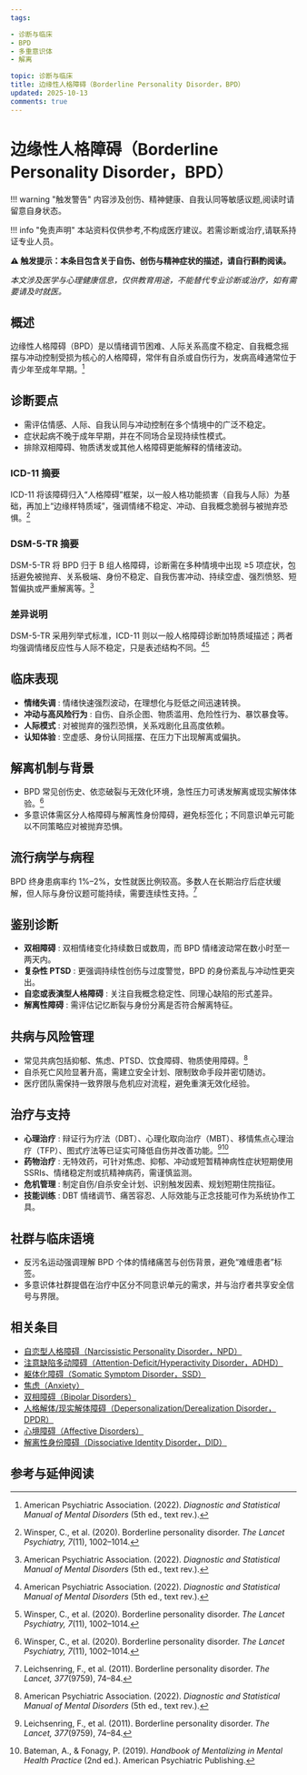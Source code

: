 ```yaml
---
tags:

- 诊断与临床
- BPD
- 多重意识体
- 解离

topic: 诊断与临床
title: 边缘性人格障碍（Borderline Personality Disorder，BPD）
updated: 2025-10-13
comments: true
---
```


# 边缘性人格障碍（Borderline Personality Disorder，BPD）

!!! warning "触发警告"
    内容涉及创伤、精神健康、自我认同等敏感议题,阅读时请留意自身状态。

!!! info "免责声明"
    本站资料仅供参考,不构成医疗建议。若需诊断或治疗,请联系持证专业人员。

**⚠ 触发提示：本条目包含关于自伤、创伤与精神症状的描述，请自行斟酌阅读。**

_本文涉及医学与心理健康信息，仅供教育用途，不能替代专业诊断或治疗，如有需要请及时就医。_

## 概述

边缘性人格障碍（BPD）是以情绪调节困难、人际关系高度不稳定、自我概念摇摆与冲动控制受损为核心的人格障碍，常伴有自杀或自伤行为，发病高峰通常位于青少年至成年早期。[^apa]

## 诊断要点

- 需评估情感、人际、自我认同与冲动控制在多个情境中的广泛不稳定。
- 症状起病不晚于成年早期，并在不同场合呈现持续性模式。
- 排除双相障碍、物质诱发或其他人格障碍更能解释的情绪波动。

### ICD-11 摘要

ICD-11 将该障碍归入“人格障碍”框架，以一般人格功能损害（自我与人际）为基础，再加上“边缘样特质域”，强调情绪不稳定、冲动、自我概念脆弱与被抛弃恐惧。[^winsper]

### DSM-5-TR 摘要

DSM-5-TR 将 BPD 归于 B 组人格障碍，诊断需在多种情境中出现 ≥5 项症状，包括避免被抛弃、关系极端、身份不稳定、自我伤害冲动、持续空虚、强烈愤怒、短暂偏执或严重解离等。[^apa]

### 差异说明

DSM-5-TR 采用列举式标准，ICD-11 则以一般人格障碍诊断加特质域描述；两者均强调情绪反应性与人际不稳定，只是表述结构不同。[^apa][^winsper]

## 临床表现

- **情绪失调** : 情绪快速强烈波动，在理想化与贬低之间迅速转换。
- **冲动与高风险行为** : 自伤、自杀企图、物质滥用、危险性行为、暴饮暴食等。
- **人际模式** : 对被抛弃的强烈恐惧，关系戏剧化且高度依赖。
- **认知体验** : 空虚感、身份认同摇摆、在压力下出现解离或偏执。

## 解离机制与背景

- BPD 常见创伤史、依恋破裂与无效化环境，急性压力可诱发解离或现实解体体验。[^winsper]
- 多意识体需区分人格障碍与解离性身份障碍，避免标签化；不同意识单元可能以不同策略应对被抛弃恐惧。

## 流行病学与病程

BPD 终身患病率约 1%–2%，女性就医比例较高。多数人在长期治疗后症状缓解，但人际与身份议题可能持续，需要连续性支持。[^leichsenring]

## 鉴别诊断

- **双相障碍** : 双相情绪变化持续数日或数周，而 BPD 情绪波动常在数小时至一两天内。
- **复杂性 PTSD** : 更强调持续性创伤与过度警觉，BPD 的身份紊乱与冲动性更突出。
- **自恋或表演型人格障碍** : 关注自我概念稳定性、同理心缺陷的形式差异。
- **解离性障碍** : 需评估记忆断裂与身份分离是否符合解离特征。

## 共病与风险管理

- 常见共病包括抑郁、焦虑、PTSD、饮食障碍、物质使用障碍。[^apa]
- 自杀死亡风险显著升高，需建立安全计划、限制致命手段并密切随访。
- 医疗团队需保持一致界限与危机应对流程，避免重演无效化经验。

## 治疗与支持

- **心理治疗** : 辩证行为疗法（DBT）、心理化取向治疗（MBT）、移情焦点心理治疗（TFP）、图式疗法等已证实可降低自伤并改善功能。[^leichsenring][^bateman]
- **药物治疗** : 无特效药，可针对焦虑、抑郁、冲动或短暂精神病性症状短期使用 SSRIs、情绪稳定剂或抗精神病药，需谨慎监测。
- **危机管理** : 制定自伤/自杀安全计划、识别触发因素、规划短期住院指征。
- **技能训练** : DBT 情绪调节、痛苦容忍、人际效能与正念技能可作为系统协作工具。

## 社群与临床语境

- 反污名运动强调理解 BPD 个体的情绪痛苦与创伤背景，避免“难缠患者”标签。
- 多意识体社群提倡在治疗中区分不同意识单元的需求，并与治疗者共享安全信号与界限。

## 相关条目

- [自恋型人格障碍（Narcissistic Personality Disorder，NPD）](Narcissistic-Personality-Disorder-NPD.md)
- [注意缺陷多动障碍（Attention-Deficit/Hyperactivity Disorder，ADHD）](Attention-Deficit-Hyperactivity-Disorder-ADHD.md)
- [躯体化障碍（Somatic Symptom Disorder，SSD）](Somatic-Symptom-Disorder-SSD.md)
- [焦虑（Anxiety）](Anxiety.md)
- [双相障碍（Bipolar Disorders）](Bipolar-Disorders.md)
- [人格解体/现实解体障碍（Depersonalization/Derealization Disorder，DPDR）](Depersonalization-Derealization-Disorder-DPDR.md)
- [心境障碍（Affective Disorders）](Affective-Disorders.md)
- [解离性身份障碍（Dissociative Identity Disorder，DID）](DID.md)

## 参考与延伸阅读

[^apa]: American Psychiatric Association. (2022). *Diagnostic and Statistical Manual of Mental Disorders* (5th ed., text rev.).
[^leichsenring]: Leichsenring, F., et al. (2011). Borderline personality disorder. *The Lancet, 377*(9759), 74–84.
[^winsper]: Winsper, C., et al. (2020). Borderline personality disorder. *The Lancet Psychiatry, 7*(11), 1002–1014.
[^bateman]: Bateman, A., & Fonagy, P. (2019). *Handbook of Mentalizing in Mental Health Practice* (2nd ed.). American Psychiatric Publishing.
